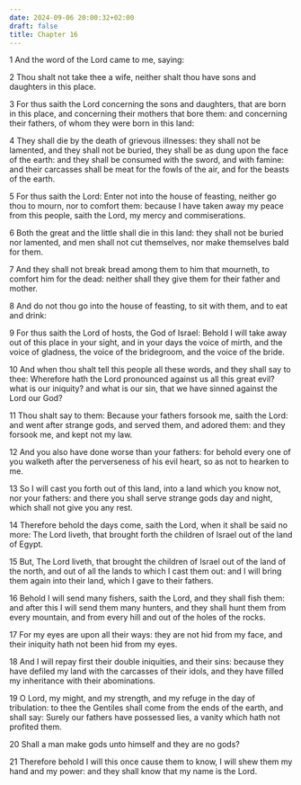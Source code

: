 ```yaml
---
date: 2024-09-06 20:00:32+02:00
draft: false
title: Chapter 16
---
```




1 And the word of the Lord came to me, saying:

2 Thou shalt not take thee a wife, neither shalt thou have sons and daughters in this place.

3 For thus saith the Lord concerning the sons and daughters, that are born in this place, and concerning their mothers that bore them: and concerning their fathers, of whom they were born in this land:

4 They shall die by the death of grievous illnesses: they shall not be lamented, and they shall not be buried, they shall be as dung upon the face of the earth: and they shall be consumed with the sword, and with famine: and their carcasses shall be meat for the fowls of the air, and for the beasts of the earth.

5 For thus saith the Lord: Enter not into the house of feasting, neither go thou to mourn, nor to comfort them: because I have taken away my peace from this people, saith the Lord, my mercy and commiserations.

6 Both the great and the little shall die in this land: they shall not be buried nor lamented, and men shall not cut themselves, nor make themselves bald for them.

7 And they shall not break bread among them to him that mourneth, to comfort him for the dead: neither shall they give them for their father and mother.

8 And do not thou go into the house of feasting, to sit with them, and to eat and drink:

9 For thus saith the Lord of hosts, the God of Israel: Behold I will take away out of this place in your sight, and in your days the voice of mirth, and the voice of gladness, the voice of the bridegroom, and the voice of the bride.

10 And when thou shalt tell this people all these words, and they shall say to thee: Wherefore hath the Lord pronounced against us all this great evil? what is our iniquity? and what is our sin, that we have sinned against the Lord our God?

11 Thou shalt say to them: Because your fathers forsook me, saith the Lord: and went after strange gods, and served them, and adored them: and they forsook me, and kept not my law.

12 And you also have done worse than your fathers: for behold every one of you walketh after the perverseness of his evil heart, so as not to hearken to me.

13 So I will cast you forth out of this land, into a land which you know not, nor your fathers: and there you shall serve strange gods day and night, which shall not give you any rest.

14 Therefore behold the days come, saith the Lord, when it shall be said no more: The Lord liveth, that brought forth the children of Israel out of the land of Egypt.

15 But, The Lord liveth, that brought the children of Israel out of the land of the north, and out of all the lands to which I cast them out: and I will bring them again into their land, which I gave to their fathers.

16 Behold I will send many fishers, saith the Lord, and they shall fish them: and after this I will send them many hunters, and they shall hunt them from every mountain, and from every hill and out of the holes of the rocks.

17 For my eyes are upon all their ways: they are not hid from my face, and their iniquity hath not been hid from my eyes.

18 And I will repay first their double iniquities, and their sins: because they have defiled my land with the carcasses of their idols, and they have filled my inheritance with their abominations.

19 O Lord, my might, and my strength, and my refuge in the day of tribulation: to thee the Gentiles shall come from the ends of the earth, and shall say: Surely our fathers have possessed lies, a vanity which hath not profited them.

20 Shall a man make gods unto himself and they are no gods?

21 Therefore behold I will this once cause them to know, I will shew them my hand and my power: and they shall know that my name is the Lord.

